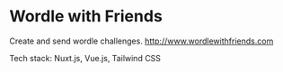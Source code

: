 # Wordle with Friends
Create and send wordle challenges. http://www.wordlewithfriends.com

Tech stack: Nuxt.js, Vue.js, Tailwind CSS
